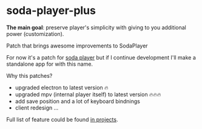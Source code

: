 # soda-player-plus

**The main goal**: preserve player's simplicity with giving to you additional power (customization).

Patch that brings awesome improvements to SodaPlayer

For now it's a patch for [soda player](https://www.sodaplayer.com/) but if I continue development I'll make a standalone app for with this name.

Why this patches?

- upgraded electron to latest version :fire:
- upgraded mpv (internal player itself) to latest version :fire::fire::fire:
- add save position and a lot of keyboard bindnings
- client redesign ...

Full list of feature could be found [in projects](https://github.com/zardoy/soda-player-plus/projects/1).
